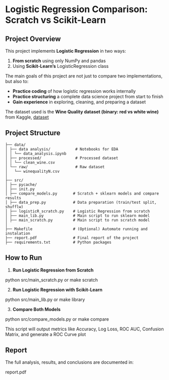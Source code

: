 # Logistic Regression Comparison: Scratch vs Scikit-Learn  

## Project Overview  
This project implements **Logistic Regression** in two ways:  
1. **From scratch** using only NumPy and pandas
2. Using **Scikit-Learn’s** LogisticRegression class

The main goals of this project are not just to compare two implementations, but also to:  
- **Practice coding** of how logistic regression works internally
- **Practice structuring** a complete data science project from start to finish
- **Gain experience** in exploring, cleaning, and preparing a dataset  

The dataset used is the **Wine Quality dataset (binary: red vs white wine)** from Kaggle, [dataset](https://www.kaggle.com/datasets/yasserh/wine-quality-dataset)

## Project Structure  
```
├── data/                    
│ ├── data analysis/           # Notebooks for EDA
│ │ └── data_analysis.ipynb
│ ├── processed/               # Processed dataset
│ │ └── clean_wine.csv
│ └── raw/                     # Raw dataset
│   └── winequalityN.csv
│
├── src/                  
│ ├── pycache/               
│ ├── init.py
│ ├── compare_models.py       # Scratch + sklearn models and compare results
│ ├── data_prep.py            # Data preparation (train/test split, shufflw)
│ ├── logisticR_scratch.py    # Logistic Regression from scratch 
│ ├── main_lib.py             # Main script to run sklearn model
│ ├── main_scratch.py         # Main script to run scratch model
│
├── Makefile                  # (Optional) Automate running and instalation
├── report.pdf                # Final report of the project
├── requirements.txt          # Python packages
```

## How to Run
1. **Run Logistic Regression from Scratch**

python src/main_scratch.py or make scratch

2. **Run Logistic Regression with Scikit-Learn**
 
python src/main_lib.py or make library

3. **Compare Both Models**
 
python src/compare_models.py or make compare

This script will output metrics like Accuracy, Log Loss, ROC AUC, Confusion Matrix, and generate a ROC Curve plot

## Report
The full analysis, results, and conclusions are documented in:

report.pdf

